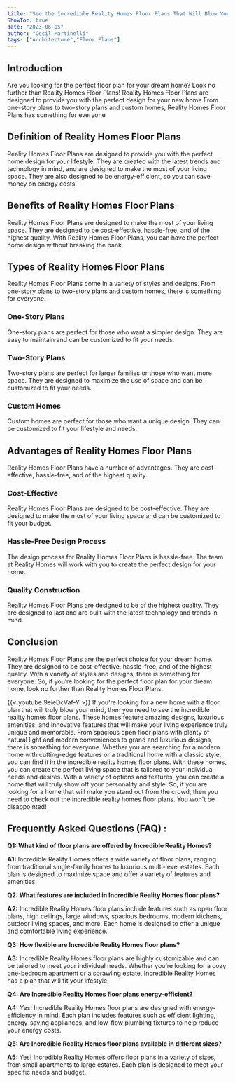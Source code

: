 ```yaml
---
title: "See the Incredible Reality Homes Floor Plans That Will Blow Your Mind!"
ShowToc: true 
date: "2023-06-05"
author: "Cecil Martinelli" 
tags: ["Architecture","Floor Plans"]
---
```

## Introduction 

Are you looking for the perfect floor plan for your dream home? Look no further than Reality Homes Floor Plans! Reality Homes Floor Plans are designed to provide you with the perfect design for your new home From one-story plans to two-story plans and custom homes, Reality Homes Floor Plans has something for everyone

## Definition of Reality Homes Floor Plans

Reality Homes Floor Plans are designed to provide you with the perfect home design for your lifestyle. They are created with the latest trends and technology in mind, and are designed to make the most of your living space. They are also designed to be energy-efficient, so you can save money on energy costs. 

## Benefits of Reality Homes Floor Plans

Reality Homes Floor Plans are designed to make the most of your living space. They are designed to be cost-effective, hassle-free, and of the highest quality. With Reality Homes Floor Plans, you can have the perfect home design without breaking the bank.

## Types of Reality Homes Floor Plans

Reality Homes Floor Plans come in a variety of styles and designs. From one-story plans to two-story plans and custom homes, there is something for everyone. 

### One-Story Plans

One-story plans are perfect for those who want a simpler design. They are easy to maintain and can be customized to fit your needs. 

### Two-Story Plans

Two-story plans are perfect for larger families or those who want more space. They are designed to maximize the use of space and can be customized to fit your needs. 

### Custom Homes

Custom homes are perfect for those who want a unique design. They can be customized to fit your lifestyle and needs.

## Advantages of Reality Homes Floor Plans

Reality Homes Floor Plans have a number of advantages. They are cost-effective, hassle-free, and of the highest quality. 

### Cost-Effective

Reality Homes Floor Plans are designed to be cost-effective. They are designed to make the most of your living space and can be customized to fit your budget. 

### Hassle-Free Design Process

The design process for Reality Homes Floor Plans is hassle-free. The team at Reality Homes will work with you to create the perfect design for your home. 

### Quality Construction

Reality Homes Floor Plans are designed to be of the highest quality. They are designed to last and are built with the latest technology and trends in mind. 

## Conclusion

Reality Homes Floor Plans are the perfect choice for your dream home. They are designed to be cost-effective, hassle-free, and of the highest quality. With a variety of styles and designs, there is something for everyone. So, if you’re looking for the perfect floor plan for your dream home, look no further than Reality Homes Floor Plans.

{{< youtube 9eieDcVaf-Y >}} 
If you're looking for a new home with a floor plan that will truly blow your mind, then you need to see the incredible reality homes floor plans. These homes feature amazing designs, luxurious amenities, and innovative features that will make your living experience truly unique and memorable. From spacious open floor plans with plenty of natural light and modern conveniences to grand and luxurious designs, there is something for everyone. Whether you are searching for a modern home with cutting-edge features or a traditional home with a classic style, you can find it in the incredible reality homes floor plans. With these homes, you can create the perfect living space that is tailored to your individual needs and desires. With a variety of options and features, you can create a home that will truly show off your personality and style. So, if you are looking for a home that will make you stand out from the crowd, then you need to check out the incredible reality homes floor plans. You won't be disappointed!

## Frequently Asked Questions (FAQ) :
**Q1: What kind of floor plans are offered by Incredible Reality Homes?**

**A1:** Incredible Reality Homes offers a wide variety of floor plans, ranging from traditional single-family homes to luxurious multi-level estates. Each plan is designed to maximize space and offer a variety of features and amenities. 

**Q2: What features are included in Incredible Reality Homes floor plans?**

**A2:** Incredible Reality Homes floor plans include features such as open floor plans, high ceilings, large windows, spacious bedrooms, modern kitchens, outdoor living spaces, and more. Each home is designed to offer a unique and comfortable living experience. 

**Q3: How flexible are Incredible Reality Homes floor plans?**

**A3:** Incredible Reality Homes floor plans are highly customizable and can be tailored to meet your individual needs. Whether you’re looking for a cozy one-bedroom apartment or a sprawling estate, Incredible Reality Homes has a plan that will fit your lifestyle. 

**Q4: Are Incredible Reality Homes floor plans energy-efficient?**

**A4:** Yes! Incredible Reality Homes floor plans are designed with energy-efficiency in mind. Each plan includes features such as efficient lighting, energy-saving appliances, and low-flow plumbing fixtures to help reduce your energy costs. 

**Q5: Are Incredible Reality Homes floor plans available in different sizes?**

**A5:** Yes! Incredible Reality Homes offers floor plans in a variety of sizes, from small apartments to large estates. Each plan is designed to meet your specific needs and budget.



